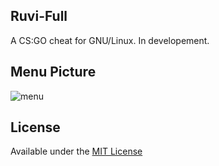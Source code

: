 ## Ruvi-Full
A CS:GO cheat for GNU/Linux. In developement.

## Menu Picture
![menu](https://raw.githubusercontent.com/iFloody/ruvi-csgo-linux/master/resource/image.png)

## License
Available under the [MIT License](https://github.com/iFloody/ruvi-csgo-linux/blob/master/LICENSE)
